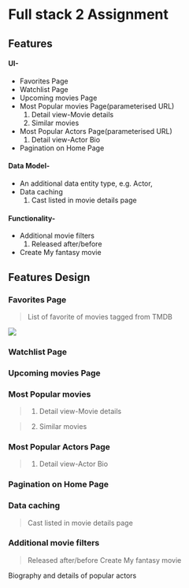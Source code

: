 # Full stack 2 Assignment


## Features
#### UI-

* Favorites Page
* Watchlist Page
* Upcoming movies Page
* Most Popular movies Page(parameterised URL)
    1. Detail view-Movie details
    2. Similar movies
* Most Popular Actors Page(parameterised URL)
    1. Detail view-Actor Bio
* Pagination on Home Page

####  Data Model-
- An additional data entity type, e.g. Actor, 
- Data caching
    1. Cast listed in movie details page

####  Functionality-
* Additional movie filters
    1. Released after/before
* Create My fantasy movie

## Features Design

### Favorites Page
> List of favorite of movies tagged from TMDB
<img src="/assets/favorite.png">

### Watchlist Page

### Upcoming movies Page

### Most Popular movies
>1. Detail view-Movie details


> 2. Similar movies
### Most Popular Actors Page
>1. Detail view-Actor Bio

###  Pagination on Home Page

### Data caching
> Cast listed in movie details page

### Additional movie filters
> Released after/before
> Create My fantasy movie


Biography and details of popular actors
